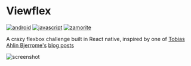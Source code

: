 # Viewflex

[![android](https://forthebadge.com/images/badges/built-for-android.svg)](https://www.android.com/) [![javascript](https://forthebadge.com/images/badges/made-with-javascript.svg)](https://www.javascript.com) [![zamorite](https://forthebadge.com/images/badges/built-with-love.svg)](https://zamorite.com)

A crazy flexbox challenge built in React native, inspired by one of [Tobias Ahlin Bjerrome's](https://tobiasahlin.com) [blog posts](https://tobiasahlin.com/blog/common-flexbox-patterns)

![screenshot](https://drive.google.com/file/d/1BhHZ44A9LTd5oNROQlQYLSCkljuzi8lz/view?usp=sharing)
